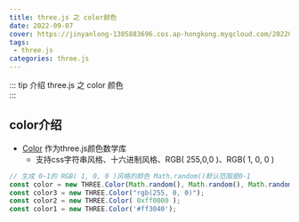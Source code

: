 ```yaml
---
title: three.js 之 color颜色
date: 2022-09-07
cover: https://jinyanlong-1305883696.cos.ap-hongkong.myqcloud.com/202209071641591.jpg
tags:
 - three.js
categories: three.js
---
```


::: tip 介绍
three.js 之 color 颜色<br>
:::

<!-- more -->

## color介绍

* [Color](https://threejs.org/docs/index.html?q=color#api/zh/math/Color) 作为three.js颜色数学库
  * 支持css字符串风格、十六进制风格、RGB( 255,0,0 )、RGB( 1, 0, 0 )

```js
// 生成 0~1的 RGB( 1, 0, 0 )风格的颜色 Math.random()默认范围是0-1
const color = new THREE.Color(Math.random(), Math.random(), Math.random()) // const color7 = new THREE.Color( 1, 0, 0 );
const color3 = new THREE.Color("rgb(255, 0, 0)");
const color2 = new THREE.Color( 0xff0000 );
const color1 = new THREE.Color('#ff3040');
```

